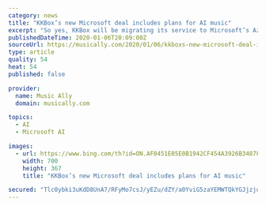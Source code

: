 ```yaml
---
category: news
title: "KKBox’s new Microsoft deal includes plans for AI music"
excerpt: "So yes, KKBox will be migrating its service to Microsoft’s Azure cloud platform, but the press release for the deal outlined another aspect to the companies’ collaboration. “KKBox will leverage Microsoft AI technology to build an AI-assisted music arrangement system and an AI-assisted lyric generator,” it explained. “In addition ..."
publishedDateTime: 2020-01-06T20:09:00Z
sourceUrl: https://musically.com/2020/01/06/kkboxs-new-microsoft-deal-includes-plans-for-ai-music/
type: article
quality: 54
heat: 54
published: false

provider:
  name: Music Ally
  domain: musically.com

topics:
  - AI
  - Microsoft AI

images:
  - url: https://www.bing.com/th?id=ON.AF0451E05E0B1942CF454A3926B3487F
    width: 700
    height: 367
    title: "KKBox’s new Microsoft deal includes plans for AI music"

secured: "Tlc0ybki3uKdD8UnA7/RFyMo7csJ/yEZu/dZY/a0YviG5zaYEMWTQkYGJjzjupj0Zyyfbb664pMvOgfvkcmUvTEgFGYRYnRC6KzDd32Ty+bTgtWHnm8UE7F5vlvcF2z4cDVUUD2Wn9iwG2DkLnaI++B4AqtO9R7jWZuIULtFWePJ1w1svn3+lmnklCOE8QpCDSQ3SEn2t9ho22DbiYMAdVwz0mk43xUmjFg02HwKlL6PKbfDwm6xphLfXvb2d5X71TrSJt6IGVop0tgmxslHlw==;QyZeFpH0V5L7jRxoyd7NYQ=="
---
```


